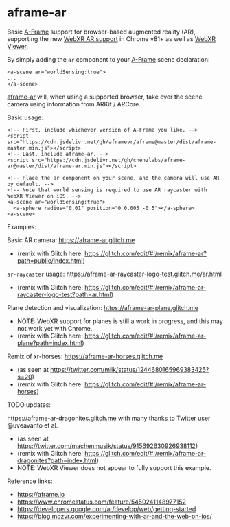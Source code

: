 # aframe-ar
Basic [A-Frame](https://aframe.io) support for browser-based augmented reality (AR), 
supporting the new [WebXR AR support](https://github.com/immersive-web/webxr-ar-module) in Chrome v81+
as well as [WebXR Viewer](https://blog.mozvr.com/experimenting-with-ar-and-the-web-on-ios/).

By simply adding the `ar` component to your [A-Frame](https://aframe.io) scene declaration:

```
<a-scene ar="worldSensing:true">
...
</a-scene>
```

[aframe-ar](https://github.com/chenzlabs/aframe-ar) will, when using a supported browser, take over the scene camera using information from ARKit / ARCore.

Basic usage:
```
<!-- First, include whichever version of A-Frame you like. -->
<script src="https://cdn.jsdelivr.net/gh/aframevr/aframe@master/dist/aframe-master.min.js"></script>
<!-- Last, include aframe-ar. -->
<script src="https://cdn.jsdelivr.net/gh/chenzlabs/aframe-ar@master/dist/aframe-ar.min.js"></script>

<!-- Place the ar component on your scene, and the camera will use AR by default. -->
<!-- Note that world sensing is required to use AR raycaster with WebXR Viewer on iOS. -->
<a-scene ar="worldSensing:true">
  <a-sphere radius="0.01" position="0 0.005 -0.5"></a-sphere>
<a-scene>  
```

Examples:

Basic AR camera: https://aframe-ar.glitch.me
- (remix with Glitch here: https://glitch.com/edit/#!/remix/aframe-ar?path=public/index.html)

`ar-raycaster` usage: https://aframe-ar-raycaster-logo-test.glitch.me/ar.html
- (remix with Glitch here: https://glitch.com/edit/#!/remix/aframe-ar-raycaster-logo-test?path=ar.html)

Plane detection and visualization: https://aframe-ar-plane.glitch.me
- NOTE: WebXR support for planes is still a work in progress, and this may not work yet with Chrome.
- (remix with Glitch here: https://glitch.com/edit/#!/remix/aframe-ar-plane?path=index.html)

Remix of xr-horses: https://aframe-ar-horses.glitch.me
- (as seen at https://twitter.com/milk/status/1244680165969383425?s=20)
- (remix with Glitch here: https://glitch.com/edit/#!/remix/aframe-ar-horses)

TODO updates:

https://aframe-ar-dragonites.glitch.me with many thanks to Twitter user @uveavanto et al.
- (as seen at https://twitter.com/machenmusik/status/915692630926938112)
- (remix with Glitch here: https://glitch.com/edit/#!/remix/aframe-ar-dragonites?path=index.html)
- NOTE: WebXR Viewer does not appear to fully support this example.

Reference links:

- https://aframe.io
- https://www.chromestatus.com/feature/5450241148977152
- https://developers.google.com/ar/develop/web/getting-started
- https://blog.mozvr.com/experimenting-with-ar-and-the-web-on-ios/
